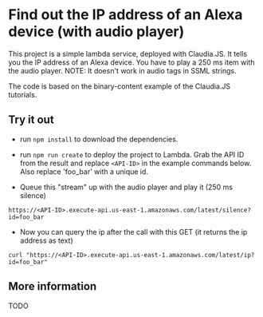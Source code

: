 # Find out the IP address of an Alexa device (with audio player) 

This project is a simple lambda service, deployed with Claudia.JS. It tells you the IP address of an Alexa device. 
You have to play a 250 ms item with the audio player. NOTE: It doesn't work in audio tags in SSML strings.

The code is based on the binary-content example of the Claudia.JS tutorials.


## Try it out

* run `npm install` to download the dependencies.

* run `npm run create` to deploy the project to Lambda. Grab the API ID from the result and replace `<API-ID>` 
in the example commands below. Also replace 'foo_bar' with a unique id.

* Queue this "stream" up with the audio player and play it (250 ms silence)
 
 `https://<API-ID>.execute-api.us-east-1.amazonaws.com/latest/silence?id=foo_bar`

* Now you can query the ip after the call with this GET (it returns the ip address as text)

 `curl "https://<API-ID>.execute-api.us-east-1.amazonaws.com/latest/ip?id=foo_bar"`

## More information

TODO


